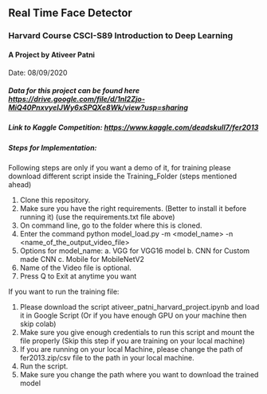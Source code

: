 ## Real Time Face Detector

### Harvard Course CSCI-S89 Introduction to Deep Learning

#### A Project by Ativeer Patni

Date: 08/09/2020

##### Data for this project can be found here https://drive.google.com/file/d/1nl2Zjo-MiQ40PnxvyeIJWy6xSPQXe8Wk/view?usp=sharing

##### Link to Kaggle Competition: https://www.kaggle.com/deadskull7/fer2013

##### Steps for Implementation:

Following steps are only if you want a demo of it, for training please download different script inside the Training_Folder (steps mentioned ahead)

1. Clone this repository.
2. Make sure you have the right requirements. (Better to install it before running it) (use the requirements.txt file above)
3. On command line, go to the folder where this is cloned.
4. Enter the command python model_load.py -m <model_name> -n <name_of_the_output_video_file>
5. Options for model_name:
	a. VGG for VGG16 model
	b. CNN for Custom made CNN
	c. Mobile for MobileNetV2
6. Name of the Video file is optional.
7. Press Q to Exit at anytime you want

If you want to run the training file: 
1. Please download the script ativeer_patni_harvard_project.ipynb and load it in Google Script (Or if you have enough GPU on your machine then skip colab)
2. Make sure you give enough credentials to run this script and mount the file properly (Skip this step if you are training on your local machine)
3. If you are running on your local Machine, please change the path of fer2013.zip/csv file to the path in your local machine.
4. Run the script.
5. Make sure you change the path where you want to download the trained model

